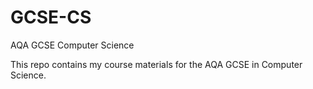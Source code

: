 GCSE-CS
=======

AQA GCSE Computer Science

This repo contains my course materials for the AQA GCSE in Computer Science. 
